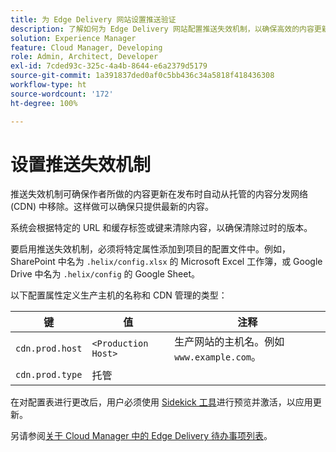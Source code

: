 ```yaml
---
title: 为 Edge Delivery 网站设置推送验证
description: 了解如何为 Edge Delivery 网站配置推送失效机制，以确保高效的内容更新和缓存控制。
solution: Experience Manager
feature: Cloud Manager, Developing
role: Admin, Architect, Developer
exl-id: 7cded93c-325c-4a4b-8644-e6a2379d5179
source-git-commit: 1a391837ded0af0c5bb436c34a5818f418436308
workflow-type: ht
source-wordcount: '172'
ht-degree: 100%

---
```


# 设置推送失效机制

推送失效机制可确保作者所做的内容更新在发布时自动从托管的内容分发网络 (CDN) 中移除。这样做可以确保只提供最新的内容。

系统会根据特定的 URL 和缓存标签或键来清除内容，以确保清除过时的版本。

要启用推送失效机制，必须将特定属性添加到项目的配置文件中。例如，SharePoint 中名为 `.helix/config.xlsx` 的 Microsoft Excel 工作簿，或 Google Drive 中名为 `.helix/config` 的 Google Sheet。

以下配置属性定义生产主机的名称和 CDN 管理的类型：

| 键 | 值 | 注释 |
| --- | --- | --- |
| `cdn.prod.host` | `<Production Host>` | 生产网站的主机名。例如 `www.example.com`。 |
| `cdn.prod.type` | 托管 |   |

在对配置表进行更改后，用户必须使用 [Sidekick 工具](/help/edge/docs/sidekick.md)进行预览并激活，以应用更新。

另请参阅[关于 Cloud Manager 中的 Edge Delivery 待办事项列表](/help/implementing/cloud-manager/edge-delivery/introduction-to-edge-delivery-services.md#ed-todo-list)。
